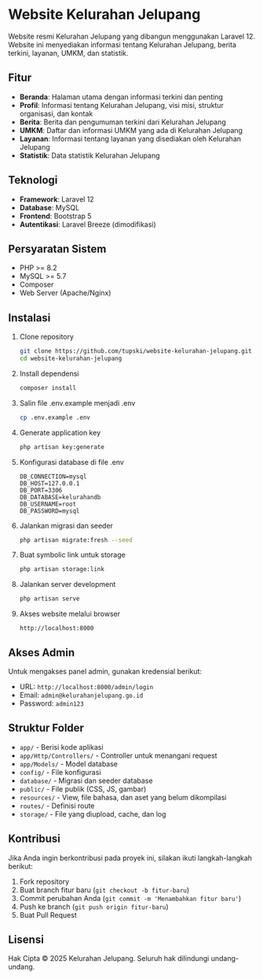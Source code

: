 # Website Kelurahan Jelupang

Website resmi Kelurahan Jelupang yang dibangun menggunakan Laravel 12. Website ini menyediakan informasi tentang Kelurahan Jelupang, berita terkini, layanan, UMKM, dan statistik.

## Fitur

- **Beranda**: Halaman utama dengan informasi terkini dan penting
- **Profil**: Informasi tentang Kelurahan Jelupang, visi misi, struktur organisasi, dan kontak
- **Berita**: Berita dan pengumuman terkini dari Kelurahan Jelupang
- **UMKM**: Daftar dan informasi UMKM yang ada di Kelurahan Jelupang
- **Layanan**: Informasi tentang layanan yang disediakan oleh Kelurahan Jelupang
- **Statistik**: Data statistik Kelurahan Jelupang

## Teknologi

- **Framework**: Laravel 12
- **Database**: MySQL
- **Frontend**: Bootstrap 5
- **Autentikasi**: Laravel Breeze (dimodifikasi)

## Persyaratan Sistem

- PHP >= 8.2
- MySQL >= 5.7
- Composer
- Web Server (Apache/Nginx)

## Instalasi

1. Clone repository
   ```bash
   git clone https://github.com/tupski/website-kelurahan-jelupang.git
   cd website-kelurahan-jelupang
   ```

2. Install dependensi
   ```bash
   composer install
   ```

3. Salin file .env.example menjadi .env
   ```bash
   cp .env.example .env
   ```

4. Generate application key
   ```bash
   php artisan key:generate
   ```

5. Konfigurasi database di file .env
   ```
   DB_CONNECTION=mysql
   DB_HOST=127.0.0.1
   DB_PORT=3306
   DB_DATABASE=kelurahandb
   DB_USERNAME=root
   DB_PASSWORD=mysql
   ```

6. Jalankan migrasi dan seeder
   ```bash
   php artisan migrate:fresh --seed
   ```

7. Buat symbolic link untuk storage
   ```bash
   php artisan storage:link
   ```

8. Jalankan server development
   ```bash
   php artisan serve
   ```

9. Akses website melalui browser
   ```
   http://localhost:8000
   ```

## Akses Admin

Untuk mengakses panel admin, gunakan kredensial berikut:

- URL: `http://localhost:8000/admin/login`
- Email: `admin@kelurahanjelupang.go.id`
- Password: `admin123`

## Struktur Folder

- `app/` - Berisi kode aplikasi
- `app/Http/Controllers/` - Controller untuk menangani request
- `app/Models/` - Model database
- `config/` - File konfigurasi
- `database/` - Migrasi dan seeder database
- `public/` - File publik (CSS, JS, gambar)
- `resources/` - View, file bahasa, dan aset yang belum dikompilasi
- `routes/` - Definisi route
- `storage/` - File yang diupload, cache, dan log

## Kontribusi

Jika Anda ingin berkontribusi pada proyek ini, silakan ikuti langkah-langkah berikut:

1. Fork repository
2. Buat branch fitur baru (`git checkout -b fitur-baru`)
3. Commit perubahan Anda (`git commit -m 'Menambahkan fitur baru'`)
4. Push ke branch (`git push origin fitur-baru`)
5. Buat Pull Request

## Lisensi

Hak Cipta © 2025 Kelurahan Jelupang. Seluruh hak dilindungi undang-undang.
